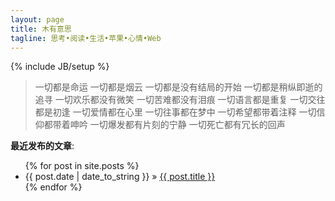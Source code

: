 ```yaml
---
layout: page
title: 木有意思
tagline: 思考•阅读•生活•苹果•心情•Web
---
```

{% include JB/setup %}

> 一切都是命运 一切都是烟云 一切都是没有结局的开始 一切都是稍纵即逝的追寻 一切欢乐都没有微笑 一切苦难都没有泪痕 一切语言都是重复 一切交往都是初逢 一切爱情都在心里 一切往事都在梦中 一切希望都带着注释 一切信仰都带着呻吟 一切爆发都有片刻的宁静 一切死亡都有冗长的回声


**最近发布的文章**:

<ul class="posts">
  {% for post in site.posts %}
    <li><span>{{ post.date | date_to_string }}</span> &raquo; <a href="{{ BASE_PATH }}{{ post.url }}">{{ post.title }}</a></li>
  {% endfor %}
</ul>



